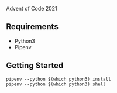 Advent of Code 2021

## Requirements

- Python3
- Pipenv

## Getting Started

```
pipenv --python $(which python3) install
pipenv --python $(which python3) shell
```
